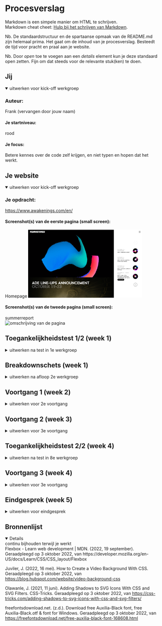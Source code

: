 # Procesverslag
Markdown is een simpele manier om HTML te schrijven.  
Markdown cheat cheet: [Hulp bij het schrijven van Markdown](https://github.com/adam-p/markdown-here/wiki/Markdown-Cheatsheet).

Nb. De standaardstructuur en de spartaanse opmaak van de README.md zijn helemaal prima. Het gaat om de inhoud van je procesverslag. Besteedt de tijd voor pracht en praal aan je website.

Nb. Door *open* toe te voegen aan een *details* element kun je deze standaard open zetten. Fijn om dat steeds voor de relevante stuk(ken) te doen.





## Jij

<details open>
  <summary>uitwerken voor kick-off werkgroep</summary>

  ### Auteur:
  Frank (vervangen door jouw naam)

  #### Je startniveau:
  rood

  #### Je focus:
  Betere kennes over de code zelf krijgen, en niet typen en hopen dat het werkt.
 
</details>





## Je website

<details open>
  <summary>uitwerken voor kick-off werkgroep</summary>

  ### Je opdracht:
  https://www.awakenings.com/en/

  #### Screenshot(s) van de eerste pagina (small screen): 
  Homepage 
  <img src="readme-images/homepage.png" width="375px" alt="omschrijving van de pagina">

  #### Screenshot(s) van de tweede pagina (small screen):
  summerreport  
  <img src="readme-images/summerreport.png" width="375px" alt="omschrijving van de pagina">
 
</details>



## Toegankelijkheidstest 1/2 (week 1)

<details>
  <summary>uitwerken na test in 1e werkgroep</summary>

  ### Bevindingen
  Lijst met je bevindingen die in de test naar voren kwamen:

  #### Screenreader
  Hier korte omschrijving (met indien nodig afbeeldingen)
  De screenreeder gaat goede volgorde af. er word duidelijke opgenoemd wat wat is

  Hier een omschrijving van hoe het opgelost kan worden (met indien nodig afbeeldingen)




  #### Muis en Toetsenbord 
  Hier korte omschrijving (met indien nodig afbeeldingen)

  Hier een omschrijving van hoe het opgelost kan worden (met indien nodig afbeeldingen)


  #### Motoriek (shocks, elastiekjes)
  Hier korte omschrijving (met indien nodig afbeeldingen)
  Door de schokken kon je af en toe per ongeluk je muis inklikken en
  naar een pagina gaan wat niet de bedoeling was.

  Hier een omschrijving van hoe het opgelost kan worden (met indien nodig afbeeldingen)
  Niet het hele plaatje klikbaar maken, maar alleen de titel.


  #### Visueel (brillen, contrast, kleurenblind, dark/light). 
  Hier korte omschrijving (met indien nodig afbeeldingen)
Het kleurenblind effect zorgt voor niet een verschil wat de website ongebruiker maakt voor de user. De site zit vol kleuren, met niet 1 "officiele" kleur. Ook zijn de letters en afbeelding erg groot, dus zelfs met een blur of gedeeltelijk kleurverlies is het meeste van de sit nog steeds zichtbaar en goed te gebruiken.

  Hier een omschrijving van hoe het opgelost kan worden (met indien nodig afbeeldingen)
 Hierbij ervaarde ik niet veel problemen.
</details>



## Breakdownschets (week 1)

<details>
  <summary>uitwerken na afloop 2e werkgroep</summary>

  ### de hele pagina: 
  <img src="readme-images/dummy-plaatje.jpg" width="375px" alt="breakdown van de hele pagina">

  ### dynamisch deel (bijv menu): 
  <img src="readme-images/dummy-plaatje.jpg" width="375px" alt="breakdown van een dynamisch deel">

  ### wellicht nog een dynamisch deel (bijv filter): 
  <img src="readme-images/dummy-plaatje.jpg" width="375px" alt="breakdown van nog een dynamisch deel">

</details>





## Voortgang 1 (week 2)

<details>
  <summary>uitwerken voor 2e voortgang</summary>

  ### Stand van zaken
  hier dit ging goed & dit was lastig (neem ook screenshots op van delen van je website en code)

  Ik had de afbeeldig en video strak onder elkaar gekregen. Het zoomde in en veranderde van kleur net zoals bij de awakenings site. Ik heb de juiste font en text style overgenomen. Het is me nog niet gelukt om de awakenings logo, wat een vector is, voor de video te krijgen. Ook wilt de h2,3 en 4 niet dezelfde left waarde aannemen.


  ### Agenda voor meeting
  samen met je groepje opstellen

  | student 1                                               | student 2          | student 3    | student 4        |
  | bespreken wat ik moest doen omdat ik achterliep         | ---                | ---          | ---              |
  | dit bespreken                                           | en dit             | en ik dit    | en dan ik dat    |
  | en dat ook nog                                          | dit als er tijd is | nog een punt | dit wil ik zeker |
  | ...                                                     | ...                | ...          | ...              |


  ### Verslag van meeting
  hier na afloop snel de uitkomsten van de meeting vastleggen

Punten

Ik had mijn website niet online gezet op github, dit moet ik nog doen. De readme was nog niet genoeg aangevuld.
Op bepaalde plekken had ik een <h4> gebruikt ipv een <a>. Ook had ik breaks toegevoegd, maar dit kon ik makkelijker oplossen doormiddel van een nieuw
h2 elementje. Om te voorkomen dat de browsers waarde meegaf heb ik een css reset toegevoegd. Ook inplaats van divjes :nth-of-type gebruiken.


</details>




## Voortgang 2 (week 3)

<details>
  <summary>uitwerken voor 3e voortgang</summary>

  ### Stand van zaken
  hier dit ging goed & dit was lastig (neem ook screenshots op van delen van je website en code)

Ik heb een slider boven in het menu toegevoegd met een paar items die op de site stonden. Ik kreeg in eerste instantie de scrollbar niet weg, maar daar heeft Russel mij mee geholpen met het volgende stukje code: 
::-webkit-scrollbar{
    width: 10px;
}
Dit zorgt ervoor dat die niet zichtbaar is.

Bij de slider van de header heb ik de tekst een donkerdere kleur zwart gegeven, wat meer witruimte en een text-shadow (text-shadow: 1px 1px 0px black;) zodat het beter leesbaar is.
Awakenings versie:

 <img src="readme-images/awakeningsheader.png" width="375px" alt="awakeningsheader">
 
Mijn versie:

<img src="readme-images/mijnheader.png" width="375px" alt="mijnheader">
 
Wat ik heb toegevoegd deze week is een text-shadow aan de alle tekst op de plaatjes behalve de h3’s. Dit waren transparante letters met een stroke, als ik hierbij een normale text-shadow toevoegde werd de binnenkant zwart. Dit heb ik anders gedaan, namelijk met een svg filter:
h2,h4,p, section {
    text-shadow: 1px 1px 0px black;
  }
  
  h3{
    filter: drop-shadow(1px 1px 0px rgb(0 0 0 / 0.4));
  }

Hierna heb ik de footer toegevoegd. Op de Awakenings website ziet de footer er als volgt uit:
  
   <img src="readme-images/awakeningsfooter.png" width="375px" alt="awakeningsfooter">

 
Ik heb ervoor gekozen om de footer wat groter te maken qua tekst, de afbeelding van de social media groter en meer verspreid, zodat ze makkelijker klik baar zijn. Dat ziet er als volgt uit:
  
   <img src="readme-images/mijnfooter.png" width="375px" alt="mijnfooter">


  ### Agenda voor meeting
  samen met je groepje opstellen

  | student 1                       | student 2          | student 3    | student 4        |
  | Mijn html tabbaar maken         | alles clickbaar maken, stijl van slider aanpassen, tekst blij klok              | ---          | ---              |
  | dit bespreken                   | en dit             | en ik dit    | en dan ik dat    |
  | en dat ook nog                  | dit als er tijd is | nog een punt | dit wil ik zeker |
  | ...                             | ...                | ...          | ...              |


  ### Verslag van meeting
  hier na afloop snel de uitkomsten van de meeting vastleggen

  - punt 1
  - punt 2
  - nog een punt
  - ...

</details>





## Toegankelijkheidstest 2/2 (week 4)

<details>
  <summary>uitwerken na test in 8e werkgroep</summary>

  ### Bevindingen
  Lijst met je bevindingen die in de test naar voren kwamen (geef ook aan wat er verbeterd is):

  #### Screenreader
  Hier korte omschrijving (met indien nodig afbeeldingen)

  de kopjes worden overgeslagen inclusief de footer.

  Hier een omschrijving van hoe het opgelost kan worden (met indien nodig afbeeldingen)


  #### Muis en Toetsenbord 
  Hier korte omschrijving (met indien nodig afbeeldingen)
  tab: Met de tab komt die alleen maar bij de a van de plaatjes van events.
  Blur: de kleine tekst en de transparante tekst word bij sommige delen onleesbaar.
  <img src="readme-images/afbeeldingblur.jpg">

  Hier een omschrijving van hoe het opgelost kan worden (met indien nodig afbeeldingen)


  #### Motoriek (shocks, elastiekjes)
  Hier korte omschrijving (met indien nodig afbeeldingen)

  Eerst op de site merkte ik dat ik overal op klikte omdat de hele afbeelding een knop was. wat ik aangepast dat ik 
  geen header gemaakt had van de onderste tekst, maar een atje die al enige een link heeft. waardoor je specifieker
  moet klikken

  Hier een omschrijving van hoe het opgelost kan worden (met indien nodig afbeeldingen)


  #### Visueel (brillen, contrast, kleurenblind, dark/light). 
  Hier korte omschrijving (met indien nodig afbeeldingen)
  geteste brillen: Half zicht, tunnelvisie, low contrast.
  De brillen heinfield loss, central field loss, combined field loss & peripheral field loss hebben geen effect op de site, het is nog steeds goed zichtbaar.
  lowcontrast, color#0779p en blur  zorgen ervoor dat de site slecht leesbaar is.

  Hier een omschrijving van hoe het opgelost kan worden (met indien nodig afbeeldingen)

</details>





## Voortgang 3 (week 4)

<details>
  <summary>uitwerken voor 3e voortgang</summary>

  ### Stand van zaken
  hier dit ging goed & dit was lastig (neem ook screenshots op van delen van je website en code)


  ### Agenda voor meeting
  samen met je groepje opstellen

  | student 1                       | student 2          | student 3    | student 4        |
  | Mijn html tabbaar maken         | alles clickbaar maken, stijl van slider aanpassen, tekst blij klok              | ---          | ---              |
  | dit bespreken                   | en dit             | en ik dit    | en dan ik dat    |
  | en dat ook nog                  | dit als er tijd is | nog een punt | dit wil ik zeker |
  | ...                             | ...                | ...          | ...              |


  ### Verslag van meeting
  hier na afloop snel de uitkomsten van de meeting vastleggen

  - punt 1
  - punt 2
  - nog een punt
  - ...

</details>





## Eindgesprek (week 5)

<details>
  <summary>uitwerken voor eindgesprek</summary>

  ### Je uitkomst - karakteristiek screenshots:
  <img src="readme-images/dummy-plaatje.jpg" width="375px" alt="uitomst opdracht 1">


  ### Dit ging goed/Heb ik geleerd: 
  Korte omschrijving met plaatjes

  <img src="readme-images/dummy-plaatje.jpg" width="375px" alt="top">


  ### Dit was lastig/Is niet gelukt:
  Korte omschrijving met plaatjes

  <img src="readme-images/dummy-plaatje.jpg" width="375px" alt="bummer">
</details>





## Bronnenlijst

<details open>
  <summary>continu bijhouden terwijl je werkt</summary>
Flexbox - Learn web development | MDN. (2022, 19 september). Geraadpleegd op 3 oktober 2022, van https://developer.mozilla.org/en-US/docs/Learn/CSS/CSS_layout/Flexbox 

Juviler, J. (2022, 16 mei). How to Create a Video Background With CSS. Geraadpleegd op 3 oktober 2022, van https://blog.hubspot.com/website/video-background-css 

Olawanle, J. (2021, 11 juni). Adding Shadows to SVG Icons With CSS and SVG Filters. CSS-Tricks. Geraadpleegd op 3 oktober 2022, van https://css-tricks.com/adding-shadows-to-svg-icons-with-css-and-svg-filters/

freefontsdownload.net. (z.d.). Download free Auxilia-Black font, free Auxilia-Black.otf &  font for Windows. Geraadpleegd op 3 oktober 2022, van https://freefontsdownload.net/free-auxilia-black-font-168608.html


</details>
